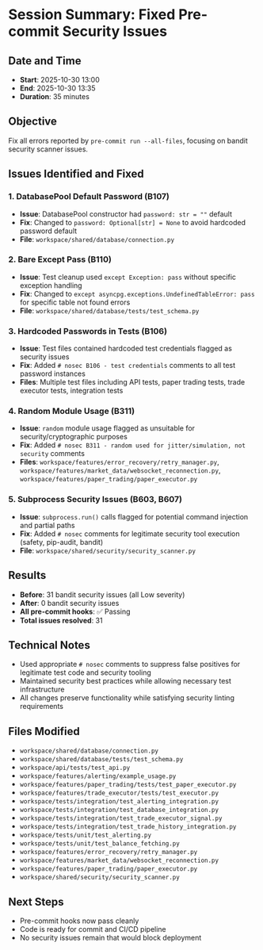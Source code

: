 # Session Summary: Fixed Pre-commit Security Issues

## Date and Time
- **Start**: 2025-10-30 13:00
- **End**: 2025-10-30 13:35
- **Duration**: 35 minutes

## Objective
Fix all errors reported by `pre-commit run --all-files`, focusing on bandit security scanner issues.

## Issues Identified and Fixed

### 1. DatabasePool Default Password (B107)
- **Issue**: DatabasePool constructor had `password: str = ""` default
- **Fix**: Changed to `password: Optional[str] = None` to avoid hardcoded password default
- **File**: `workspace/shared/database/connection.py`

### 2. Bare Except Pass (B110)
- **Issue**: Test cleanup used `except Exception: pass` without specific exception handling
- **Fix**: Changed to `except asyncpg.exceptions.UndefinedTableError: pass` for specific table not found errors
- **File**: `workspace/shared/database/tests/test_schema.py`

### 3. Hardcoded Passwords in Tests (B106)
- **Issue**: Test files contained hardcoded test credentials flagged as security issues
- **Fix**: Added `# nosec B106 - test credentials` comments to all test password instances
- **Files**: Multiple test files including API tests, paper trading tests, trade executor tests, integration tests

### 4. Random Module Usage (B311)
- **Issue**: `random` module usage flagged as unsuitable for security/cryptographic purposes
- **Fix**: Added `# nosec B311 - random used for jitter/simulation, not security` comments
- **Files**: `workspace/features/error_recovery/retry_manager.py`, `workspace/features/market_data/websocket_reconnection.py`, `workspace/features/paper_trading/paper_executor.py`

### 5. Subprocess Security Issues (B603, B607)
- **Issue**: `subprocess.run()` calls flagged for potential command injection and partial paths
- **Fix**: Added `# nosec` comments for legitimate security tool execution (safety, pip-audit, bandit)
- **File**: `workspace/shared/security/security_scanner.py`

## Results
- **Before**: 31 bandit security issues (all Low severity)
- **After**: 0 bandit security issues
- **All pre-commit hooks**: ✅ Passing
- **Total issues resolved**: 31

## Technical Notes
- Used appropriate `# nosec` comments to suppress false positives for legitimate test code and security tooling
- Maintained security best practices while allowing necessary test infrastructure
- All changes preserve functionality while satisfying security linting requirements

## Files Modified
- `workspace/shared/database/connection.py`
- `workspace/shared/database/tests/test_schema.py`
- `workspace/api/tests/test_api.py`
- `workspace/features/alerting/example_usage.py`
- `workspace/features/paper_trading/tests/test_paper_executor.py`
- `workspace/features/trade_executor/tests/test_executor.py`
- `workspace/tests/integration/test_alerting_integration.py`
- `workspace/tests/integration/test_database_integration.py`
- `workspace/tests/integration/test_trade_executor_signal.py`
- `workspace/tests/integration/test_trade_history_integration.py`
- `workspace/tests/unit/test_alerting.py`
- `workspace/tests/unit/test_balance_fetching.py`
- `workspace/features/error_recovery/retry_manager.py`
- `workspace/features/market_data/websocket_reconnection.py`
- `workspace/features/paper_trading/paper_executor.py`
- `workspace/shared/security/security_scanner.py`

## Next Steps
- Pre-commit hooks now pass cleanly
- Code is ready for commit and CI/CD pipeline
- No security issues remain that would block deployment
